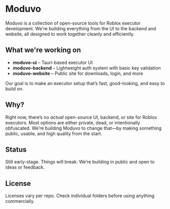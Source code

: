 # Moduvo

Moduvo is a collection of open-source tools for Roblox executor development. We're building everything from the UI to the backend and website, all designed to work together cleanly and efficiently.

## What we're working on

- **moduvo-ui** – Tauri-based executor UI
- **moduvo-backend** – Lightweight auth system with basic key validation  
- **moduvo-website** – Public site for downloads, login, and more

Our goal is to make an executor setup that’s fast, good-looking, and easy to build on.

## Why?

Right now, there’s no *actual* open-source UI, backend, or site for Roblox executors. Most options are either private, dead, or intentionally obfuscated. We’re building Moduvo to change that—by making something public, usable, and high quality from the start.

## Status

Still early-stage. Things will break. We’re building in public and open to ideas or feedback.

## License

Licenses vary per repo. Check individual folders before using anything commercially.
